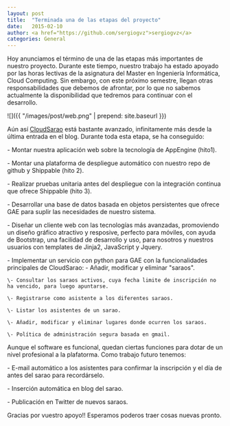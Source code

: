 ```yaml
---
layout: post
title:  "Terminada una de las etapas del proyecto"
date:   2015-02-10
author: <a href="https://github.com/sergiogvz">sergiogvz</a>
categories: General
---
```



Hoy anunciamos el término de una de las etapas más importantes de nuestro proyecto. Durante este tiempo, nuestro trabajo ha estado apoyado por las horas lectivas de la asignatura del Master en Ingeniería Informática, Cloud Computing. Sin embargo, con este próximo semestre, llegan otras responsabilidades que debemos de afrontar, por lo que no sabemos actualmente la disponibilidad que tedremos para continuar con el desarrollo. 

![]({{ "/images/post/web.png" | prepend: site.baseurl }})

Aún así [CloudSarao](http://cloud-sarao.appspot.com) está bastante avanzado, infinitamente más desde la última entrada en el blog. Durante toda esta etapa, se ha conseguido:

\- Montar nuestra aplicación web sobre la tecnología de AppEngine (hito1).

\- Montar una plataforma de despliegue automático con nuestro repo de github y Shippable (hito 2).

\- Realizar pruebas unitaria antes del despliegue con la integración continua que ofrece Shippable (hito 3).

\- Desarrollar una base de datos basada en objetos persistentes que ofrece GAE para suplir las necesidades de nuestro sistema.

\- Diseñar un cliente web con las tecnologías más avanzadas, promoviendo un diseño gráfico atractivo y resposive, perfecto para móviles, con ayuda de Bootstrap, una facilidad de desarrollo y uso, para nosotros y nuestros usuarios con templates de Jinja2, JavaScript y Jquery.

\- Implementar un servicio con python para GAE con la funcionalidades principales de CloudSarao:
    \- Añadir, modificar y eliminar "saraos".

    \- Consultar los saraos activos, cuya fecha limite de inscripción no ha vencido, para luego apuntarse.

    \- Registrarse como asistente a los diferentes saraos.

    \- Listar los asistentes de un sarao.

    \- Añadir, modificar y eliminar lugares donde ocurren los saraos.

    \- Política de administración segura basada en gmail.


Aunque el software es funcional, quedan ciertas funciones para dotar de un nivel profesional a la plafatorma. Como trabajo futuro tenemos: 

\- E-mail automático a los asistentes para confirmar la inscripción y el día de antes del sarao para recordárselo.

\- Inserción automática en blog del sarao.

\- Publicación en Twitter de nuevos saraos.


Gracias por vuestro apoyo!! Esperamos poderos traer cosas nuevas pronto.


